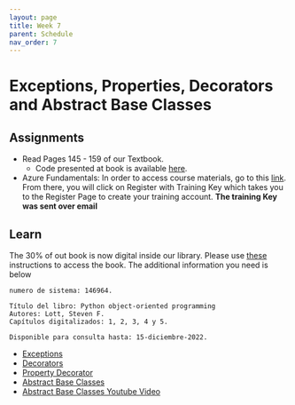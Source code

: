```yaml
---
layout: page
title: Week 7
parent: Schedule
nav_order: 7
---
```


# Exceptions, Properties, Decorators and Abstract Base Classes

## Assignments

- Read Pages 145 - 159 of our Textbook.
    - Code presented at book is available [here](https://github.com/PacktPublishing/Python-Object-Oriented-Programming---4th-edition/tree/main/ch_04).
- Azure Fundamentals: In order to access course materials, go to this [link](https://msle.learnondemand.net). From there, you will click on Register with Training Key which takes you to the Register Page to create your training account. **The training Key was sent over email**

## Learn

The 30% of out book is now digital inside our library. Please use [these](https://uninorte-my.sharepoint.com/:b:/g/personal/jposada_uninorte_edu_co/EQFvl-EEwQZJhanj3S4Sr84B_6HHGe4H6yxjJfG525JCSQ?e=vs6ezx) instructions to access the book. The additional information you need is below

```
numero de sistema: 146964. 

Título del libro: Python object-oriented programming
Autores: Lott, Steven F.
Capítulos digitalizados: 1, 2, 3, 4 y 5.

Disponible para consulta hasta: 15-diciembre-2022. 

```

- [Exceptions](https://www.geeksforgeeks.org/python-exception-handling/)
- [Decorators](https://www.geeksforgeeks.org/decorators-in-python/)
- [Property Decorator](https://www.geeksforgeeks.org/python-property-decorator-property/) 
- [Abstract Base Classes](https://www.geeksforgeeks.org/abstract-classes-in-python/)
- [Abstract Base Classes Youtube Video](https://youtu.be/TeDlx2Klij0)